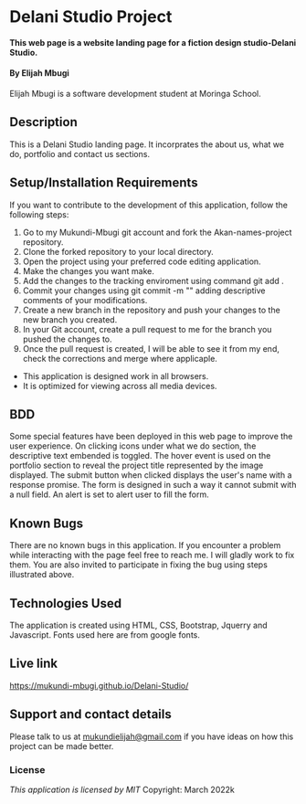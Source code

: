 # Delani Studio Project
#### This web page is a website landing page for a fiction design studio-Delani Studio.
#### By **Elijah Mbugi**
Elijah Mbugi is a software development student at Moringa School.
## Description
This is a Delani Studio landing page. It incorprates the about us, what we do, portfolio and contact us sections.
## Setup/Installation Requirements
If you want to contribute to the development of this application, follow the following steps:
1. Go to my Mukundi-Mbugi git account and fork the Akan-names-project repository.
2. Clone the forked repository to your local directory.
3. Open the project using your preferred code editing application.
4. Make the changes you want make.
5. Add the changes to the tracking enviroment using command git add .
6. Commit your changes using git commit -m "" adding descriptive comments of your modifications.
7. Create a new branch in the repository and push your changes to the new branch you created.
8. In your Git account, create a pull request to me for the branch you pushed the changes to.
9. Once the pull request is created, I will be able to see it from my end, check the corrections and merge where applicaple.
* This application is designed work in all browsers.
* It is optimized for viewing across all media devices.
## BDD
Some special features have been deployed in this web page to improve the user experience. On clicking icons under what we do section, the descriptive text embended is toggled. The hover event is used on the portfolio section to reveal the project title represented by the image displayed. The submit button when clicked displays the user's name with a response promise. The form is designed in such a way it cannot submit with a null field. An alert is set to alert user to fill the form.
## Known Bugs
There are no known bugs in this application. If you encounter a problem while interacting with the page feel free to reach me. I will gladly work to fix them. You are also invited to participate in fixing the bug using steps illustrated above.
## Technologies Used
The application is created using HTML, CSS, Bootstrap, Jquerry and Javascript.
Fonts used here are from google fonts.
## Live link
https://mukundi-mbugi.github.io/Delani-Studio/

## Support and contact details
Please talk to us at mukundielijah@gmail.com if you have ideas on how this project can be made better. 
### License
*This application is licensed by MIT*
Copyright: March 2022k